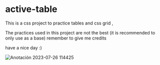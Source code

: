 # active-table
This is a css project to practice tables and css grid ,

The practices used in this project are not the best (it is recommended to only use as a base)
remember to give me credits

have a nice day :)








![Anotación 2023-07-26 114425](https://github.com/jix-oscar-rodriguez/active-table/assets/127907655/fd46a251-1d68-4a99-80f9-baa45bd553c2)


